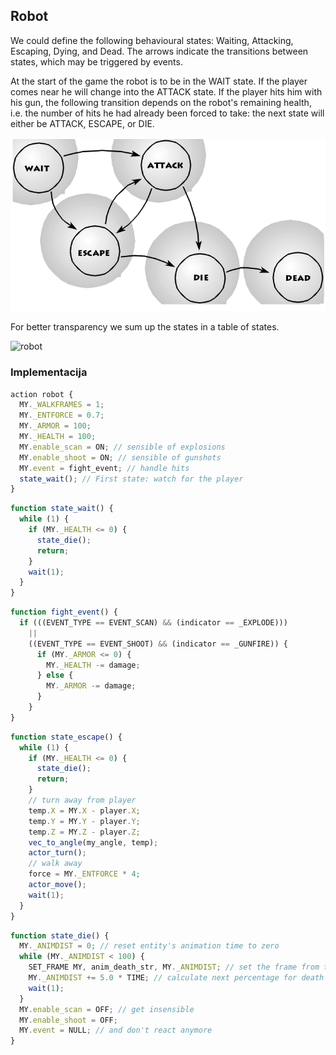 ## Robot

We could define the following behavioural states: Waiting, Attacking, Escaping, Dying, and Dead. The arrows indicate the transitions between states, which may be triggered by events.

At the start of the game the robot is to be in the WAIT state. If the player comes near he will change into the ATTACK state. If the player hits him with his gun, the following transition depends on the robot's remaining health, i.e. the number of hits he had already been forced to take: the next state will either be ATTACK, ESCAPE, or DIE.

![robot](slike/robot-stanja.png)

For better transparency we sum up the states in a table of states.

![robot](slike/robot.tabela.png)

### Implementacija

```js
action robot {
  MY._WALKFRAMES = 1;
  MY._ENTFORCE = 0.7;
  MY._ARMOR = 100;
  MY._HEALTH = 100;
  MY.enable_scan = ON; // sensible of explosions
  MY.enable_shoot = ON; // sensible of gunshots
  MY.event = fight_event; // handle hits
  state_wait(); // First state: watch for the player
}
```

```js
function state_wait() {
  while (1) {
    if (MY._HEALTH <= 0) {
      state_die();
      return;
    }
    wait(1);
  }
}
```

```js
function fight_event() {
  if (((EVENT_TYPE == EVENT_SCAN) && (indicator == _EXPLODE)))
    ||
    ((EVENT_TYPE == EVENT_SHOOT) && (indicator == _GUNFIRE)) {
      if (MY._ARMOR <= 0) {
        MY._HEALTH -= damage;
      } else {
        MY._ARMOR -= damage;
      }
    }
}
```

```js
function state_escape() {
  while (1) {
    if (MY._HEALTH <= 0) {
      state_die();
      return;
    }
    // turn away from player
    temp.X = MY.X - player.X;
    temp.Y = MY.Y - player.Y;
    temp.Z = MY.Z - player.Z;
    vec_to_angle(my_angle, temp);
    actor_turn();
    // walk away
    force = MY._ENTFORCE * 4;
    actor_move();
    wait(1);
  }
}
```

```js
function state_die() {
  MY._ANIMDIST = 0; // reset entity's animation time to zero
  while (MY._ANIMDIST < 100) {
    SET_FRAME MY, anim_death_str, MY._ANIMDIST; // set the frame from the percentage
    MY._ANIMDIST += 5.0 * TIME; // calculate next percentage for death in ~1.25 seconds
    wait(1);
  }
  MY.enable_scan = OFF; // get insensible
  MY.enable_shoot = OFF;
  MY.event = NULL; // and don't react anymore
}
```

